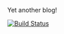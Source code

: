 Yet another blog!

[![Build Status](https://travis-ci.org/vipulkrsingh/vipulkrsingh.github.io.svg?branch=master)](https://travis-ci.org/vipulkrsingh/vipulkrsingh.github.io)